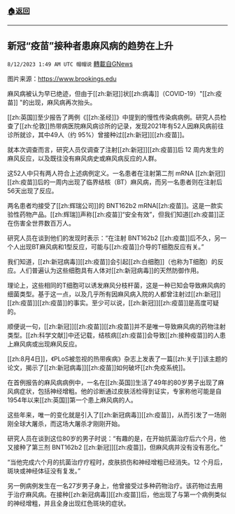 ###  [:house:返回](README.md)
---


## 新冠“疫苗”接种者患麻风病的趋势在上升
`8/12/2023 1:49 AM UTC 帽帽说` [轉載自GNews](https://gnews.org/articles/1546868)


图片来源：https://www.brookings.edu

麻风病被认为早已绝迹，但由于[[zh:新冠]]状[[zh:病毒]]（COVID-19）"[[zh:疫苗]] "的出现，麻风病再次抬头。

[[zh:英国]]至少报告了两例《[[zh:圣经]]》中提到的慢性传染病病例。研究人员检查了[[zh:伦敦]]热带病医院麻风病诊所的记录，发现2021年有52人因麻风病前往诊所就诊，其中49人（约 95%）曾接种过[[zh:新冠]][[zh:疫苗]]。

就本次调查而言，研究人员仅调查了注射[[zh:新冠]][[zh:疫苗]]后 12 周内发生的麻风反应，以及既往没有麻风病史或麻风病反应的人群。

这52人中只有两人符合上述病例定义。一名患者在注射第二剂 mRNA [[zh:新冠]][[zh:疫苗]]后的一周内出现了临界结核（BT）麻风病，而另一名患者则在注射后56天出现了反应。

两名患者均接受了[[zh:辉瑞公司]]的 BNT162b2 mRNA[[zh:疫苗]]。这是一款实验性药物产品。[[zh:辉瑞]]声称[[zh:疫苗]]“安全有效”，但我们知道[[zh:疫苗]]正在伤害全世界数百万人。

研究人员在谈到他们的发现时表示：“在注射 BNT162b2 [[zh:疫苗]]后不久，另一个人出现BT麻风病和1型反应，可能与[[zh:疫苗]]介导的T细胞反应有关。”

我们知道，[[zh:新冠病毒]][[zh:疫苗]]会引起[[zh:白细胞]]（也称为T细胞）的反应。人们普遍认为这些细胞具有人体对[[zh:新冠病毒]]的天然防御作用。

理论上，这些相同的T细胞可以诱发麻风分枝杆菌，这是一种已知会导致麻风病的细菌类型。基于这一点，以及几乎所有因麻风病入院的人都曾注射过[[zh:新冠]][[zh:疫苗]][[zh:疫苗]]的事实。至少可以说，[[zh:新冠]][[zh:疫苗]]是高度可疑的。

顺便说一句，[[zh:新冠]][[zh:疫苗]][[zh:疫苗]]并不是唯一导致麻风病的药物注射类型。[[zh:科学文献]]中还记载，结核病[[zh:疫苗]]会导致[[zh:接种疫苗]]的人患上麻风病或出现麻风反应。

[[zh:8月4日]]，《PLoS被忽视的热带疾病》杂志上发表了一篇[[zh:关于]]该主题的论文，揭示了[[zh:新冠病毒]][[zh:疫苗]]如何破坏[[zh:免疫系统]]。

在首例报告的麻风病病例中，一名在[[zh:英国]]生活了49年的80岁男子出现了麻风病症状，包括神经增粗。他的诊断通过皮肤活检得到证实，专家称他可能是自1954年以来[[zh:英国]]第一个患上麻风病的人。

这些年来，唯一的变化就是引入了[[zh:新冠病毒]][[zh:疫苗]]，从而引发了一场刚刚全球大屠杀，而这场大屠杀才刚刚开始。

研究人员在谈到这位80岁的男子时说：“有趣的是，在开始抗菌治疗后六个月，他又接种了第三剂 BNT162b2 [[zh:新冠]][[zh:疫苗]]，但麻风病并没有没有恶化。”

“当他完成六个月的抗菌治疗疗程时，皮肤损伤和神经增粗已经消失。12 个月后，斑块或神经体征没有复发。”

另一例病例发生在一名27岁男子身上，他曾接受过多种药物治疗。该药物过去用于治疗麻风病。在接种[[zh:新冠病毒]][[zh:疫苗]]后，他出现了与第一个病例类似的神经增粗，并且全身出现红色斑块的症状。
